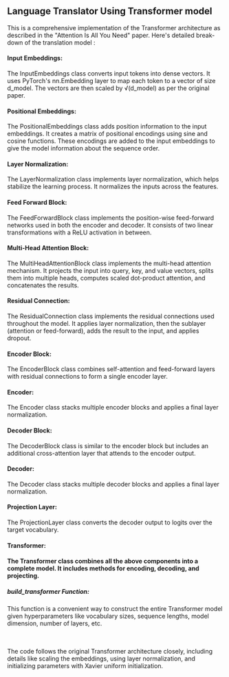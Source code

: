 <h2>Language Translator Using Transformer model </h2>
<P>This is a comprehensive implementation of the Transformer architecture as described in the "Attention Is All You Need" paper. Here's detailed break-down of the translation model : <br>

<H4>Input Embeddings:</H4>
The InputEmbeddings class converts input tokens into dense vectors. It uses PyTorch's nn.Embedding layer to map each token to a vector of size d_model. The vectors are then scaled by √(d_model) as per the original paper.<br>
<h4>Positional Embeddings:</h4>
The PositionalEmbeddings class adds position information to the input embeddings. It creates a matrix of positional encodings using sine and cosine functions. These encodings are added to the input embeddings to give the model information about the sequence order.<br>
<h4>Layer Normalization:</h4>
The LayerNormalization class implements layer normalization, which helps stabilize the learning process. It normalizes the inputs across the features.<br>
<h4>Feed Forward Block:</h4>
The FeedForwardBlock class implements the position-wise feed-forward networks used in both the encoder and decoder. It consists of two linear transformations with a ReLU activation in between.<br>
<h4>Multi-Head Attention Block:</h4>
The MultiHeadAttentionBlock class implements the multi-head attention mechanism. It projects the input into query, key, and value vectors, splits them into multiple heads, computes scaled dot-product attention, and concatenates the results.<br>
<h4>Residual Connection:</h4>
The ResidualConnection class implements the residual connections used throughout the model. It applies layer normalization, then the sublayer (attention or feed-forward), adds the result to the input, and applies dropout.<br>
<h4>Encoder Block:</h4>
The EncoderBlock class combines self-attention and feed-forward layers with residual connections to form a single encoder layer.<br>
<h4>Encoder:</h4>
The Encoder class stacks multiple encoder blocks and applies a final layer normalization.<br>
<h4>Decoder Block:</h4>
The DecoderBlock class is similar to the encoder block but includes an additional cross-attention layer that attends to the encoder output.<br>
<h4>Decoder:</h4>
The Decoder class stacks multiple decoder blocks and applies a final layer normalization.<br>
<h4>Projection Layer:</h4>
The ProjectionLayer class converts the decoder output to logits over the target vocabulary.<br>
<h4>Transformer:<h4>
The Transformer class combines all the above components into a complete model. It includes methods for encoding, decoding, and projecting.<br>
<h5>build_transformer Function:</h5>
This function is a convenient way to construct the entire Transformer model given hyperparameters like vocabulary sizes, sequence lengths, model dimension, number of layers, etc.<br>

<br><br>The code follows the original Transformer architecture closely, including details like scaling the embeddings, using layer normalization, and initializing parameters with Xavier uniform initialization.<br></P>
